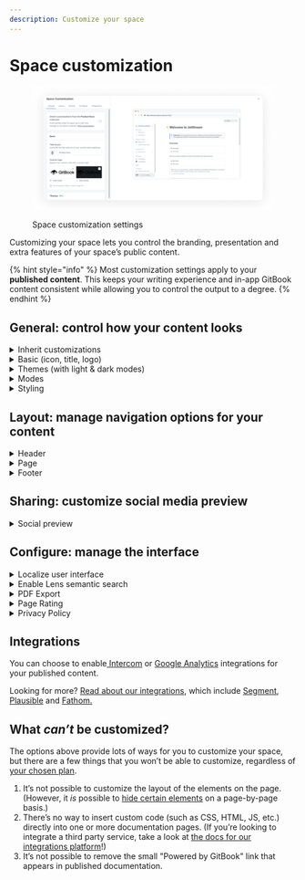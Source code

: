 ```yaml
---
description: Customize your space
---
```


# Space customization

<div data-full-width="true">

<figure><img src="../../.gitbook/assets/space-customization-modal.png" alt="A screenshot showing the space customization settings. On the left are the settings themselves, and on the right is a preview of how the published content will look with the selected settings."><figcaption><p>Space customization settings</p></figcaption></figure>

</div>

Customizing your space lets you control the branding, presentation and extra features of your space’s public content.

{% hint style="info" %}
Most customization settings apply to your **published content**. This keeps your writing experience and in-app GitBook content consistent while allowing you to control the output to a degree.
{% endhint %}

## General: control how your content looks

<details>

<summary>Inherit customizations</summary>

If the space you are customizing is within a collection, you’ll see this option:

<img src="../../.gitbook/assets/inherit-customizations.png" alt="Inherit customizations" data-size="original">

When this setting is enabled, the space will automatically inherit any changes made to the customization settings for the parent collection. This is useful if you want to control multiple spaces’ customizations in one place, and removes the need to make the same change multiple times across spaces.

</details>

<details>

<summary>Basic (icon, title, logo)</summary>

**Icon**\
You can set an emoji, or upload an icon of your own. Please note that this setting will only affect the icon that displays _in the published documentation_ and it’ll be used as the favicon for the page. (If you want to edit the icon used within the GitBook app, close the customize section and click on the icon at the top of the space.)

**Title**\
You can set any title you choose for your space. Again, please note that this setting will only affect the title that displays _in the published documentation_. (If you want to edit the title used within the GitBook app, close the customize section and click on the title at the top of the space.)

**Logo**\
You can replace _both_ the space’s title and icon with a custom logo so that your documentation better reflects your own branding — and, you can upload two versions: one for light mode, and one for dark mode. _Note: this setting is only available to spaces owned by an organization subscribed to a Pro or Enterprise plan._

If you’re wondering about the difference between the icon and logo options, here’s the answer! The icon allows you to upload a small, 132px square image, which will be displayed _alongside_ your space title, whereas the custom logo allows you to upload a larger image (we recommend at least 600px wide), which will completely replace the icon and title settings.

</details>

<details>

<summary>Themes (with light &#x26; dark modes)</summary>

Themes enable you to customize the color scheme of your published content. Whichever theme you choose, you’ll have access to choose the primary color for light mode and for dark mode. While you can use any colors you’d like, it’s important to keep accessibility in mind and choose something that will have good contrast so that your content is easy to read.

**Default theme**\
All spaces have access to this theme, where the header background color will be aligned with the background color for the rest of the space.

**Bold theme**\
The bold theme uses the primary color as the header background color. It is only available to spaces owned by an organization subscribed to a Pro or Enterprise plan.

**Contrast theme**\
The contrast theme has a dark header background color in light mode, and a light header background color in dark mode. It is only available to spaces owned by an organization subscribed to a Pro or Enterprise plan.

**Custom theme**\
The custom theme option will enable you to set your own color preferences for the background color and link color in the header, in addition to choosing the primary color for light mode and for dark mode. It is only available to spaces owned by an organization subscribed to a Pro or Enterprise plan.\

</details>

<details>

<summary>Modes</summary>

**Show mode toggle**\
If you would like visitors to your published content to be able to toggle between light and dark mode, enable this setting! You can see it in action in our own documentation here. It’s located near the top-right corner next to the search bar for larger screens, and within the menu on mobile devices.

**Default mode**\
Choose whether visitors to your published content will see it in light mode or dark mode initially. If show mode toggle is enabled, they’ll be able to switch to the other option if they prefer. If show mode toggle is disabled, they’ll only be able to see your content in the mode you choose here.

_Note: if, instead, you’re looking to change the theme within the GitBook app, you can do that from your settings menu, which can be found at the bottom of the_ [_sidebar_](../../product-tour/navigation.md#sidebar)_._

</details>

<details>

<summary>Styling</summary>

**Font family**\
You can choose a font family for your published content from a list of popular options. This setting is only available to spaces owned by an organization subscribed to a Pro or Enterprise plan.

GitBook doesn’t support the uploading or linking of custom fonts. If you think we’re missing a typeface that works wonderfully for headers, body copy, and captions, [let us know](../../help/support.md)!

**Corner style**\
Choose either a rounded corner or straight corner style, to help align your published GitBook content with your own brand’s styling preferences.

</details>

## Layout: manage navigation options for your content

<details>

<summary>Header</summary>

**Navigation**\
Enable or disable header links for your space! You could use header links to link to important parts of your documentation, or perhaps to link back to your main website.

When enabled, all you’ll need to do is add a title and a URL for each link. We support two levels of header navigation, meaning that you can have sub-links that appear in a dropdown menu.

</details>

<details>

<summary>Page</summary>

**Pagination**\
Keep this setting on to have previous and next buttons appear at the bottom of each page in your space, or toggle it off if you prefer that your pages don’t include those buttons.

</details>

<details>

<summary>Footer</summary>

Enable or disable a footer section for your space! The footer is only available to spaces owned by an organization subscribed to a Pro or Enterprise plan.

**Logo**\
You might like to include your logo or another image in the footer. If you choose to upload one, we recommend a width of at least 600px.

**Copyright text**\
You can include some brief copyright text, if you’d like.

**Navigation**\
You can include links in your footer, in multiple sections. Just like with the header, you just need to add a title and URL for each link. Make sure to also include a section title for each section you create.

</details>

## Sharing: customize social media preview

<details>

<summary>Social preview</summary>

You can upload a custom social preview image for your space. This will set the space’s `og:image` to be your uploaded image, and it’ll show when the space’s link is shared to any platform or product that supports OpenGraph images.

</details>

## Configure: manage the interface&#x20;

<details>

<summary>Localize user interface</summary>

You can select from a list of languages to localize the user interface of your published content. This will apply translations to the **non-custom** areas of the interface.

This setting will _not_ auto-translate your actual content, but can help with matching the user interface to the language that you are writing in.

Is there a language we don’t yet offer that you would like to see included in this list? [Let us know](../../help/support.md)!

</details>

<details>

<summary>Enable Lens semantic search</summary>

Enabling Lens allows visitors to your published documentation to ask questions and receive a semantic answer based on your content.

You can [find out more about Lens](../../product-tour/searching-your-content/lens.md).

</details>

<details>

<summary>PDF Export</summary>

You can choose whether or not you’d like visitors to your published content to be able to download the content as a PDF file.

You can [find out more about the PDF export feature](../share/pdf-export.md).

PDF Export is only available to spaces owned by an organization subscribed to a Pro or Enterprise plan.

</details>

<details>

<summary>Page Rating</summary>

Choose whether or not visitors to your published content can leave a rating on each page to let you know how they feel about it. They’ll be able to choose a sad, neutral, or happy face.

You can review the results of this survey if you click on [insights](../insights.md) in the [space sub-navigation](https://gitbook.com/docs/getting-started/overview#space-sub-navigation).

</details>

<details>

<summary>Privacy Policy</summary>

You can link to your own privacy policy to help visitors understand how your GitBook content uses cookies, and how you protect their privacy. If you choose not to set one, [GitBook’s own privacy policy](https://policies.gitbook.com/privacy-and-security/statement/cookies) will be used.

</details>

## Integrations

You can choose to enable[ Intercom](broken-reference) or [Google Analytics](broken-reference) integrations for your published content.

Looking for more? [Read about our integrations](space-customization.md#integrations), which include [Segment](broken-reference), [Plausible](broken-reference) and [Fathom.](broken-reference)&#x20;

## What _can’t_ be customized?

The options above provide lots of ways for you to customize your space, but there are a few things that you won’t be able to customize, regardless of [your chosen plan](../../account-management/plans/).

1. It’s not possible to customize the layout of the elements on the page. (However, it _is_ possible to [hide certain elements](../share/page-layouts.md) on a page-by-page basis.)
2. There’s no way to insert custom code (such as CSS, HTML, JS, etc.) directly into one or more documentation pages. (If you’re looking to integrate a third party service, take a look at [the docs for our integrations platform](https://developer.gitbook.com/)!)
3. It’s not possible to remove the small "Powered by GitBook" link that appears in published documentation.
